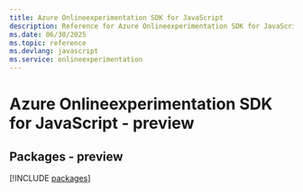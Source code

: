 ```yaml
---
title: Azure Onlineexperimentation SDK for JavaScript
description: Reference for Azure Onlineexperimentation SDK for JavaScript
ms.date: 06/30/2025
ms.topic: reference
ms.devlang: javascript
ms.service: onlineexperimentation
---
```

# Azure Onlineexperimentation SDK for JavaScript - preview
## Packages - preview
[!INCLUDE [packages](onlineexperimentation-index.md)]